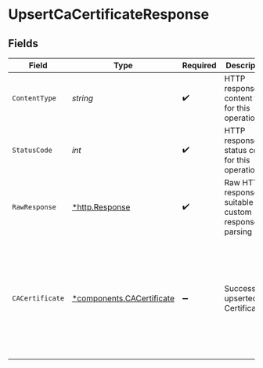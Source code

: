 # UpsertCaCertificateResponse


## Fields

| Field                                                                                                                                                                                                                                                                              | Type                                                                                                                                                                                                                                                                               | Required                                                                                                                                                                                                                                                                           | Description                                                                                                                                                                                                                                                                        | Example                                                                                                                                                                                                                                                                            |
| ---------------------------------------------------------------------------------------------------------------------------------------------------------------------------------------------------------------------------------------------------------------------------------- | ---------------------------------------------------------------------------------------------------------------------------------------------------------------------------------------------------------------------------------------------------------------------------------- | ---------------------------------------------------------------------------------------------------------------------------------------------------------------------------------------------------------------------------------------------------------------------------------- | ---------------------------------------------------------------------------------------------------------------------------------------------------------------------------------------------------------------------------------------------------------------------------------- | ---------------------------------------------------------------------------------------------------------------------------------------------------------------------------------------------------------------------------------------------------------------------------------- |
| `ContentType`                                                                                                                                                                                                                                                                      | *string*                                                                                                                                                                                                                                                                           | :heavy_check_mark:                                                                                                                                                                                                                                                                 | HTTP response content type for this operation                                                                                                                                                                                                                                      |                                                                                                                                                                                                                                                                                    |
| `StatusCode`                                                                                                                                                                                                                                                                       | *int*                                                                                                                                                                                                                                                                              | :heavy_check_mark:                                                                                                                                                                                                                                                                 | HTTP response status code for this operation                                                                                                                                                                                                                                       |                                                                                                                                                                                                                                                                                    |
| `RawResponse`                                                                                                                                                                                                                                                                      | [*http.Response](https://pkg.go.dev/net/http#Response)                                                                                                                                                                                                                             | :heavy_check_mark:                                                                                                                                                                                                                                                                 | Raw HTTP response; suitable for custom response parsing                                                                                                                                                                                                                            |                                                                                                                                                                                                                                                                                    |
| `CACertificate`                                                                                                                                                                                                                                                                    | [*components.CACertificate](../../models/components/cacertificate.md)                                                                                                                                                                                                              | :heavy_minus_sign:                                                                                                                                                                                                                                                                 | Successfully upserted CA Certificate                                                                                                                                                                                                                                               | {<br/>"cert": "-----BEGIN CERTIFICATE-----\ncertificate-content\n-----END CERTIFICATE-----",<br/>"cert_digest": "9b8aaf19a276885f6c8a6bc48a30700fdb3a351d8b05374d153bfb7b178e2a9f",<br/>"created_at": 1706598432,<br/>"id": "b2f34145-0343-41a4-9602-4c69dec2f260",<br/>"tags": [<br/>"trusted",<br/>"api"<br/>]<br/>} |